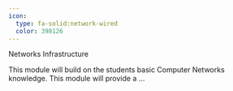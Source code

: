 ```yaml
---
icon:
  type: fa-solid:network-wired
  color: 398126
---
```


Networks Infrastructure

This module will build on the students basic Computer Networks knowledge. This module will provide a ... 
